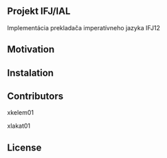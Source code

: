 ## Projekt IFJ/IAL

Implementácia prekladača imperatívneho jazyka IFJ12

## Motivation

## Instalation

## Contributors

xkelem01

xlakat01

## License
